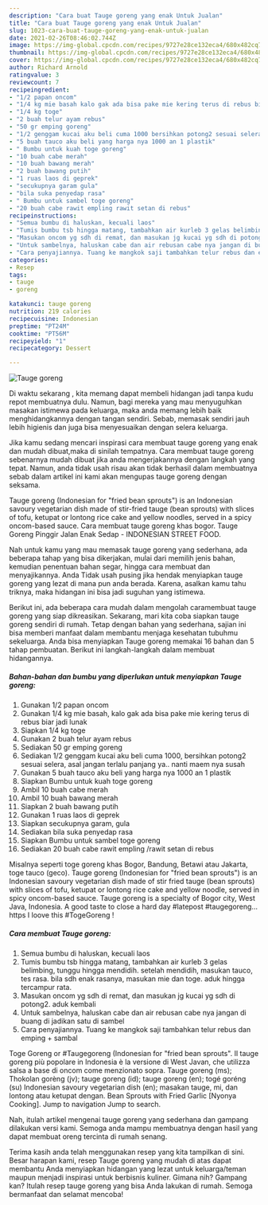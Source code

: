 ```yaml
---
description: "Cara buat Tauge goreng yang enak Untuk Jualan"
title: "Cara buat Tauge goreng yang enak Untuk Jualan"
slug: 1023-cara-buat-tauge-goreng-yang-enak-untuk-jualan
date: 2021-02-26T08:46:02.744Z
image: https://img-global.cpcdn.com/recipes/9727e28ce132eca4/680x482cq70/tauge-goreng-foto-resep-utama.jpg
thumbnail: https://img-global.cpcdn.com/recipes/9727e28ce132eca4/680x482cq70/tauge-goreng-foto-resep-utama.jpg
cover: https://img-global.cpcdn.com/recipes/9727e28ce132eca4/680x482cq70/tauge-goreng-foto-resep-utama.jpg
author: Richard Arnold
ratingvalue: 3
reviewcount: 7
recipeingredient:
- "1/2 papan oncom"
- "1/4 kg mie basah kalo gak ada bisa pake mie kering terus di rebus biar jadi lunak"
- "1/4 kg toge"
- "2 buah telur ayam rebus"
- "50 gr emping goreng"
- "1/2 genggam kucai aku beli cuma 1000 bersihkan potong2 sesuai selera asal jangan terlalu panjang ya nanti maem nya susah"
- "5 buah tauco aku beli yang harga nya 1000 an 1 plastik"
- " Bumbu untuk kuah toge goreng"
- "10 buah cabe merah"
- "10 buah bawang merah"
- "2 buah bawang putih"
- "1 ruas laos di geprek"
- "secukupnya garam gula"
- "bila suka penyedap rasa"
- " Bumbu untuk sambel toge goreng"
- "20 buah cabe rawit empling rawit setan di rebus"
recipeinstructions:
- "Semua bumbu di haluskan, kecuali laos"
- "Tumis bumbu tsb hingga matang, tambahkan air kurleb 3 gelas belimbing, tunggu hingga mendidih. setelah mendidih, masukan tauco, tes rasa. bila sdh enak rasanya, masukan mie dan toge. aduk hingga tercampur rata."
- "Masukan oncom yg sdh di remat, dan masukan jg kucai yg sdh di potong2. aduk kembali"
- "Untuk sambelnya, haluskan cabe dan air rebusan cabe nya jangan di buang di jadikan satu di sambel"
- "Cara penyajiannya. Tuang ke mangkok saji tambahkan telur rebus dan emping + sambal"
categories:
- Resep
tags:
- tauge
- goreng

katakunci: tauge goreng 
nutrition: 219 calories
recipecuisine: Indonesian
preptime: "PT24M"
cooktime: "PT56M"
recipeyield: "1"
recipecategory: Dessert

---
```



![Tauge goreng](https://img-global.cpcdn.com/recipes/9727e28ce132eca4/680x482cq70/tauge-goreng-foto-resep-utama.jpg)

Di waktu  sekarang , kita memang dapat membeli hidangan jadi tanpa kudu repot membuatnya dulu. Namun, bagi mereka yang mau menyuguhkan masakan istimewa pada keluarga, maka anda memang lebih baik menghidangkannya dengan tangan sendiri. Sebab, memasak sendiri jauh lebih higienis dan juga bisa menyesuaikan dengan selera keluarga.

Jika kamu sedang mencari inspirasi cara membuat tauge goreng yang enak dan mudah dibuat,maka di sinilah tempatnya. Cara membuat tauge goreng  sebenarnya mudah dibuat jika anda mengerjakannya dengan langkah yang tepat. Namun, anda tidak usah risau akan tidak berhasil dalam membuatnya 
sebab dalam artikel ini kami akan mengupas tauge goreng dengan seksama.  

Tauge goreng (Indonesian for &#34;fried bean sprouts&#34;) is an Indonesian savoury vegetarian dish made of stir-fried tauge (bean sprouts) with slices of tofu, ketupat or lontong rice cake and yellow noodles, served in a spicy oncom-based sauce. Cara membuat tauge goreng khas bogor. Tauge Goreng Pinggir Jalan Enak Sedap - INDONESIAN STREET FOOD.

Nah untuk kamu yang mau memasak tauge goreng yang sederhana, ada beberapa tahap yang bisa dikerjakan, mulai dari memilih jenis bahan, kemudian penentuan bahan segar, hingga cara membuat dan menyajikannya. Anda Tidak usah pusing jika hendak menyiapkan tauge goreng yang lezat di mana pun anda berada. Karena, asalkan kamu  tahu triknya, maka hidangan ini bisa jadi suguhan yang istimewa.

Berikut ini, ada beberapa cara mudah dalam mengolah caramembuat tauge goreng yang siap dikreasikan. Sekarang, mari kita coba siapkan tauge goreng sendiri di rumah. Tetap dengan bahan yang sederhana, sajian ini bisa memberi manfaat dalam membantu menjaga kesehatan tubuhmu sekeluarga. Anda bisa menyiapkan Tauge goreng memakai 16 bahan dan 5 tahap pembuatan. Berikut ini langkah-langkah dalam membuat hidangannya.

<!--inarticleads1-->

##### Bahan-bahan dan bumbu yang diperlukan untuk menyiapkan Tauge goreng:

1. Gunakan 1/2 papan oncom
1. Gunakan 1/4 kg mie basah, kalo gak ada bisa pake mie kering terus di rebus biar jadi lunak
1. Siapkan 1/4 kg toge
1. Gunakan 2 buah telur ayam rebus
1. Sediakan 50 gr emping goreng
1. Sediakan 1/2 genggam kucai aku beli cuma 1000, bersihkan potong2 sesuai selera, asal jangan terlalu panjang ya.. nanti maem nya susah
1. Gunakan 5 buah tauco aku beli yang harga nya 1000 an 1 plastik
1. Siapkan  Bumbu untuk kuah toge goreng
1. Ambil 10 buah cabe merah
1. Ambil 10 buah bawang merah
1. Siapkan 2 buah bawang putih
1. Gunakan 1 ruas laos di geprek
1. Siapkan secukupnya garam, gula
1. Sediakan bila suka penyedap rasa
1. Siapkan  Bumbu untuk sambel toge goreng
1. Sediakan 20 buah cabe rawit empling /rawit setan di rebus


Misalnya seperti toge goreng khas Bogor, Bandung, Betawi atau Jakarta, toge tauco (geco). Tauge goreng (Indonesian for &#34;fried bean sprouts&#34;) is an Indonesian savoury vegetarian dish made of stir fried tauge (bean sprouts) with slices of tofu, ketupat or lontong rice cake and yellow noodle, served in spicy oncom-based sauce. Tauge goreng is a specialty of Bogor city, West Java, Indonesia. A good taste to close a hard day #latepost #taugegoreng… https I loove this #TogeGoreng ! 

<!--inarticleads2-->

##### Cara membuat Tauge goreng:

1. Semua bumbu di haluskan, kecuali laos
1. Tumis bumbu tsb hingga matang, tambahkan air kurleb 3 gelas belimbing, tunggu hingga mendidih. setelah mendidih, masukan tauco, tes rasa. bila sdh enak rasanya, masukan mie dan toge. aduk hingga tercampur rata.
1. Masukan oncom yg sdh di remat, dan masukan jg kucai yg sdh di potong2. aduk kembali
1. Untuk sambelnya, haluskan cabe dan air rebusan cabe nya jangan di buang di jadikan satu di sambel
1. Cara penyajiannya. Tuang ke mangkok saji tambahkan telur rebus dan emping + sambal


Toge Goreng or #Taugegoreng (Indonesian for &#34;fried bean sprouts&#34;. Il tauge goreng più popolare in Indonesia è la versione di West Javan, che utilizza salsa a base di oncom come menzionato sopra. Tauge goreng (ms); Thokolan gorèng (jv); tauge goreng (id); tauge goreng (en); togé goréng (su) Indonesian savoury vegetarian dish (en); masakan tauge, mi, dan lontong atau ketupat dengan. Bean Sprouts with Fried Garlic [Nyonya Cooking]. Jump to navigation Jump to search. 

Nah, itulah artikel mengenai  tauge goreng  yang sederhana dan gampang dilakukan versi kami. Semoga anda mampu membuatnya dengan hasil yang dapat membuat oreng tercinta di rumah senang. 

Terima kasih anda telah menggunakan resep yang kita tampilkan di sini. Besar harapan kami, resep  Tauge goreng yang mudah di atas dapat membantu Anda menyiapkan hidangan yang lezat untuk keluarga/teman maupun menjadi inspirasi untuk berbisnis kuliner. Gimana nih? Gampang kan? Itulah resep tauge goreng yang bisa Anda lakukan di rumah. Semoga bermanfaat dan selamat mencoba!

